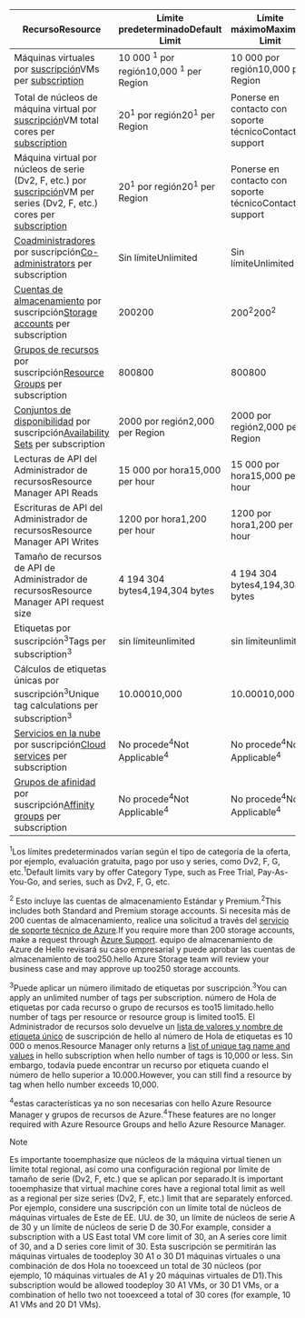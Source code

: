 | <span data-ttu-id="70828-101">Recurso</span><span class="sxs-lookup"><span data-stu-id="70828-101">Resource</span></span> | <span data-ttu-id="70828-102">Límite predeterminado</span><span class="sxs-lookup"><span data-stu-id="70828-102">Default Limit</span></span> | <span data-ttu-id="70828-103">Límite máximo</span><span class="sxs-lookup"><span data-stu-id="70828-103">Maximum Limit</span></span> |
| --- | --- | --- |
| <span data-ttu-id="70828-104">Máquinas virtuales por [suscripción](../articles/billing-buy-sign-up-azure-subscription.md)</span><span class="sxs-lookup"><span data-stu-id="70828-104">VMs per [subscription](../articles/billing-buy-sign-up-azure-subscription.md)</span></span> |<span data-ttu-id="70828-105">10 000 <sup>1</sup> por región</span><span class="sxs-lookup"><span data-stu-id="70828-105">10,000 <sup>1</sup> per Region</span></span> |<span data-ttu-id="70828-106">10 000 por región</span><span class="sxs-lookup"><span data-stu-id="70828-106">10,000 per Region</span></span> |
| <span data-ttu-id="70828-107">Total de núcleos de máquina virtual por [suscripción](../articles/billing-buy-sign-up-azure-subscription.md)</span><span class="sxs-lookup"><span data-stu-id="70828-107">VM total cores per [subscription](../articles/billing-buy-sign-up-azure-subscription.md)</span></span> |<span data-ttu-id="70828-108">20<sup>1</sup> por región</span><span class="sxs-lookup"><span data-stu-id="70828-108">20<sup>1</sup> per Region</span></span> | <span data-ttu-id="70828-109">Ponerse en contacto con soporte técnico</span><span class="sxs-lookup"><span data-stu-id="70828-109">Contact support</span></span> |
| <span data-ttu-id="70828-110">Máquina virtual por núcleos de serie (Dv2, F, etc.) por [suscripción](../articles/billing-buy-sign-up-azure-subscription.md)</span><span class="sxs-lookup"><span data-stu-id="70828-110">VM per series (Dv2, F, etc.) cores per [subscription](../articles/billing-buy-sign-up-azure-subscription.md)</span></span> |<span data-ttu-id="70828-111">20<sup>1</sup> por región</span><span class="sxs-lookup"><span data-stu-id="70828-111">20<sup>1</sup> per Region</span></span> | <span data-ttu-id="70828-112">Ponerse en contacto con soporte técnico</span><span class="sxs-lookup"><span data-stu-id="70828-112">Contact support</span></span> |
| <span data-ttu-id="70828-113">[Coadministradores](../articles/billing-add-change-azure-subscription-administrator.md) por suscripción</span><span class="sxs-lookup"><span data-stu-id="70828-113">[Co-administrators](../articles/billing-add-change-azure-subscription-administrator.md) per subscription</span></span> |<span data-ttu-id="70828-114">Sin límite</span><span class="sxs-lookup"><span data-stu-id="70828-114">Unlimited</span></span> |<span data-ttu-id="70828-115">Sin límite</span><span class="sxs-lookup"><span data-stu-id="70828-115">Unlimited</span></span> |
| <span data-ttu-id="70828-116">[Cuentas de almacenamiento](../articles/storage/common/storage-create-storage-account.md) por suscripción</span><span class="sxs-lookup"><span data-stu-id="70828-116">[Storage accounts](../articles/storage/common/storage-create-storage-account.md) per subscription</span></span> |<span data-ttu-id="70828-117">200</span><span class="sxs-lookup"><span data-stu-id="70828-117">200</span></span> |<span data-ttu-id="70828-118">200<sup>2</sup></span><span class="sxs-lookup"><span data-stu-id="70828-118">200<sup>2</sup></span></span> |
| <span data-ttu-id="70828-119">[Grupos de recursos](../articles/azure-resource-manager/resource-group-overview.md) por suscripción</span><span class="sxs-lookup"><span data-stu-id="70828-119">[Resource Groups](../articles/azure-resource-manager/resource-group-overview.md) per subscription</span></span> |<span data-ttu-id="70828-120">800</span><span class="sxs-lookup"><span data-stu-id="70828-120">800</span></span> |<span data-ttu-id="70828-121">800</span><span class="sxs-lookup"><span data-stu-id="70828-121">800</span></span> |
| <span data-ttu-id="70828-122">[Conjuntos de disponibilidad](../articles/virtual-machines/windows/manage-availability.md#configure-multiple-virtual-machines-in-an-availability-set-for-redundancy) por suscripción</span><span class="sxs-lookup"><span data-stu-id="70828-122">[Availability Sets](../articles/virtual-machines/windows/manage-availability.md#configure-multiple-virtual-machines-in-an-availability-set-for-redundancy) per subscription</span></span> |<span data-ttu-id="70828-123">2000 por región</span><span class="sxs-lookup"><span data-stu-id="70828-123">2,000 per Region</span></span> |<span data-ttu-id="70828-124">2000 por región</span><span class="sxs-lookup"><span data-stu-id="70828-124">2,000 per Region</span></span> |
| <span data-ttu-id="70828-125">Lecturas de API del Administrador de recursos</span><span class="sxs-lookup"><span data-stu-id="70828-125">Resource Manager API Reads</span></span> |<span data-ttu-id="70828-126">15 000 por hora</span><span class="sxs-lookup"><span data-stu-id="70828-126">15,000 per hour</span></span> |<span data-ttu-id="70828-127">15 000 por hora</span><span class="sxs-lookup"><span data-stu-id="70828-127">15,000 per hour</span></span> |
| <span data-ttu-id="70828-128">Escrituras de API del Administrador de recursos</span><span class="sxs-lookup"><span data-stu-id="70828-128">Resource Manager API Writes</span></span> |<span data-ttu-id="70828-129">1200 por hora</span><span class="sxs-lookup"><span data-stu-id="70828-129">1,200 per hour</span></span> |<span data-ttu-id="70828-130">1200 por hora</span><span class="sxs-lookup"><span data-stu-id="70828-130">1,200 per hour</span></span> |
| <span data-ttu-id="70828-131">Tamaño de recursos de API de Administrador de recursos</span><span class="sxs-lookup"><span data-stu-id="70828-131">Resource Manager API request size</span></span> |<span data-ttu-id="70828-132">4 194 304 bytes</span><span class="sxs-lookup"><span data-stu-id="70828-132">4,194,304 bytes</span></span> |<span data-ttu-id="70828-133">4 194 304 bytes</span><span class="sxs-lookup"><span data-stu-id="70828-133">4,194,304 bytes</span></span> |
| <span data-ttu-id="70828-134">Etiquetas por suscripción<sup>3</sup></span><span class="sxs-lookup"><span data-stu-id="70828-134">Tags per subscription<sup>3</sup></span></span> |<span data-ttu-id="70828-135">sin límite</span><span class="sxs-lookup"><span data-stu-id="70828-135">unlimited</span></span> |<span data-ttu-id="70828-136">sin límite</span><span class="sxs-lookup"><span data-stu-id="70828-136">unlimited</span></span> |
| <span data-ttu-id="70828-137">Cálculos de etiquetas únicas por suscripción<sup>3</sup></span><span class="sxs-lookup"><span data-stu-id="70828-137">Unique tag calculations per subscription<sup>3</sup></span></span> | <span data-ttu-id="70828-138">10.000</span><span class="sxs-lookup"><span data-stu-id="70828-138">10,000</span></span> | <span data-ttu-id="70828-139">10.000</span><span class="sxs-lookup"><span data-stu-id="70828-139">10,000</span></span> |
| <span data-ttu-id="70828-140">[Servicios en la nube](../articles/cloud-services/cloud-services-choose-me.md) por suscripción</span><span class="sxs-lookup"><span data-stu-id="70828-140">[Cloud services](../articles/cloud-services/cloud-services-choose-me.md) per subscription</span></span> |<span data-ttu-id="70828-141">No procede<sup>4</sup></span><span class="sxs-lookup"><span data-stu-id="70828-141">Not Applicable<sup>4</sup></span></span> |<span data-ttu-id="70828-142">No procede<sup>4</sup></span><span class="sxs-lookup"><span data-stu-id="70828-142">Not Applicable<sup>4</sup></span></span> |
| <span data-ttu-id="70828-143">[Grupos de afinidad](../articles/virtual-network/virtual-networks-migrate-to-regional-vnet.md) por suscripción</span><span class="sxs-lookup"><span data-stu-id="70828-143">[Affinity groups](../articles/virtual-network/virtual-networks-migrate-to-regional-vnet.md) per subscription</span></span> |<span data-ttu-id="70828-144">No procede<sup>4</sup></span><span class="sxs-lookup"><span data-stu-id="70828-144">Not Applicable<sup>4</sup></span></span> |<span data-ttu-id="70828-145">No procede<sup>4</sup></span><span class="sxs-lookup"><span data-stu-id="70828-145">Not Applicable<sup>4</sup></span></span> |

<span data-ttu-id="70828-146"><sup>1</sup>Los límites predeterminados varían según el tipo de categoría de la oferta, por ejemplo, evaluación gratuita, pago por uso y series, como Dv2, F, G, etc.</span><span class="sxs-lookup"><span data-stu-id="70828-146"><sup>1</sup>Default limits vary by offer Category Type, such as Free Trial, Pay-As-You-Go, and series, such as Dv2, F, G, etc.</span></span>

<span data-ttu-id="70828-147"><sup>2</sup> Esto incluye las cuentas de almacenamiento Estándar y Premium.</span><span class="sxs-lookup"><span data-stu-id="70828-147"><sup>2</sup>This includes both Standard and Premium storage accounts.</span></span> <span data-ttu-id="70828-148">Si necesita más de 200 cuentas de almacenamiento, realice una solicitud a través del [servicio de soporte técnico de Azure](https://azure.microsoft.com/support/faq/).</span><span class="sxs-lookup"><span data-stu-id="70828-148">If you require more than 200 storage accounts, make a request through [Azure Support](https://azure.microsoft.com/support/faq/).</span></span> <span data-ttu-id="70828-149">equipo de almacenamiento de Azure de Hello revisará su caso empresarial y puede aprobar las cuentas de almacenamiento de too250.</span><span class="sxs-lookup"><span data-stu-id="70828-149">hello Azure Storage team will review your business case and may approve up too250 storage accounts.</span></span>

<span data-ttu-id="70828-150"><sup>3</sup>Puede aplicar un número ilimitado de etiquetas por suscripción.</span><span class="sxs-lookup"><span data-stu-id="70828-150"><sup>3</sup>You can apply an unlimited number of tags per subscription.</span></span> <span data-ttu-id="70828-151">número de Hola de etiquetas por cada recurso o grupo de recursos es too15 limitado.</span><span class="sxs-lookup"><span data-stu-id="70828-151">hello number of tags per resource or resource group is limited too15.</span></span> <span data-ttu-id="70828-152">El Administrador de recursos solo devuelve un [lista de valores y nombre de etiqueta único](/rest/api/resources/tags#Tags_List) de suscripción de hello al número de Hola de etiquetas es 10 000 o menos.</span><span class="sxs-lookup"><span data-stu-id="70828-152">Resource Manager only returns a [list of unique tag name and values](/rest/api/resources/tags#Tags_List) in hello subscription when hello number of tags is 10,000 or less.</span></span> <span data-ttu-id="70828-153">Sin embargo, todavía puede encontrar un recurso por etiqueta cuando el número de hello superior a 10.000.</span><span class="sxs-lookup"><span data-stu-id="70828-153">However, you can still find a resource by tag when hello number exceeds 10,000.</span></span>  

<span data-ttu-id="70828-154"><sup>4</sup>estas características ya no son necesarias con hello Azure Resource Manager y grupos de recursos de Azure.</span><span class="sxs-lookup"><span data-stu-id="70828-154"><sup>4</sup>These features are no longer required with Azure Resource Groups and hello Azure Resource Manager.</span></span>

> [!NOTE]
> <span data-ttu-id="70828-155">Es importante tooemphasize que núcleos de la máquina virtual tienen un límite total regional, así como una configuración regional por límite de tamaño de serie (Dv2, F, etc.) que se aplican por separado.</span><span class="sxs-lookup"><span data-stu-id="70828-155">It is important tooemphasize that virtual machine cores have a regional total limit as well as a regional per size series (Dv2, F, etc.) limit that are separately enforced.</span></span>  <span data-ttu-id="70828-156">Por ejemplo, considere una suscripción con un límite total de núcleos de máquinas virtuales de Este de EE. UU. de 30, un límite de núcleos de serie A de 30 y un límite de núcleos de serie D de 30.</span><span class="sxs-lookup"><span data-stu-id="70828-156">For example, consider a subscription with a US East total VM core limit of 30, an A series core limit of 30, and a D series core limit of 30.</span></span>  <span data-ttu-id="70828-157">Esta suscripción se permitirán las máquinas virtuales de toodeploy 30 A1 o 30 D1 máquinas virtuales o una combinación de dos Hola no tooexceed un total de 30 núcleos (por ejemplo, 10 máquinas virtuales de A1 y 20 máquinas virtuales de D1).</span><span class="sxs-lookup"><span data-stu-id="70828-157">This subscription would be allowed toodeploy 30 A1 VMs, or 30 D1 VMs, or a combination of hello two not tooexceed a total of 30 cores (for example, 10 A1 VMs and 20 D1 VMs).</span></span>  
> <!-- -->
> 
> 

